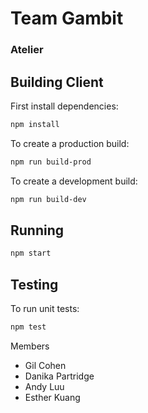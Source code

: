 # Team Gambit

### Atelier

## Building Client

First install dependencies:

```sh
npm install
```

To create a production build:

```sh
npm run build-prod
```

To create a development build:

```sh
npm run build-dev
```

## Running

```sh
npm start
```

## Testing

To run unit tests:

```sh
npm test
```

Members
- Gil Cohen
- Danika Partridge
- Andy Luu
- Esther Kuang
